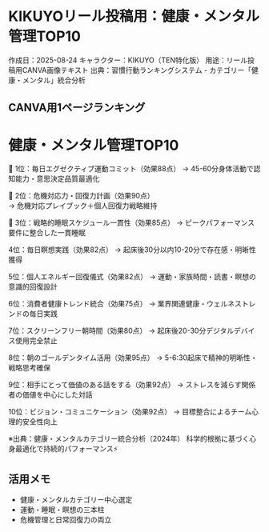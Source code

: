 # KIKUYOリール投稿用：健康・メンタル管理TOP10

作成日：2025-08-24
キャラクター：KIKUYO（TEN特化版）
用途：リール投稿用CANVA画像テキスト
出典：習慣行動ランキングシステム - カテゴリー「健康・メンタル」統合分析

## CANVA用1ページランキング

# 健康・メンタル管理TOP10

🥇 1位：毎日エグゼクティブ運動コミット（効果88点）
   → 45-60分身体活動で認知能力・意思決定品質最適化

🥈 2位：危機対応力・回復力計画（効果90点）  
   → 危機対応プレイブック＋個人回復力戦略維持

🥉 3位：戦略的睡眠スケジュール一貫性（効果85点）
   → ピークパフォーマンス要件に整合した一貫睡眠

4位：毎日瞑想実践（効果82点）
    → 起床後30分以内10-20分で存在感・明晰性獲得

5位：個人エネルギー回復儀式（効果82点）
    → 運動・家族時間・読書・瞑想の意識的回復設計

6位：消費者健康トレンド統合（効果75点）
    → 業界関連健康・ウェルネストレンドの毎日実践

7位：スクリーンフリー朝時間（効果80点）
    → 起床後20-30分デジタルデバイス使用完全禁止

8位：朝のゴールデンタイム活用（効果95点）
    → 5-6:30起床で精神的明晰性・戦略思考確保

9位：相手にとって価値のある話をする（効果92点）
    → ストレスを減らす関係者の価値を中心にした対話

10位：ビジョン・コミュニケーション（効果92点）
     → 目標整合によるチーム心理的安全性向上

※出典：健康・メンタルカテゴリー統合分析（2024年）
科学的根拠に基づく心身最適化で持続的パフォーマンス⚡

## 活用メモ
- 健康・メンタルカテゴリー中心選定
- 運動・睡眠・瞑想の三本柱
- 危機管理と日常回復力の両立